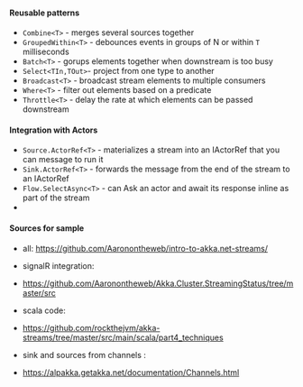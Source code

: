 #### Reusable patterns 

- `Combine<T>` - merges several sources together 
- `GroupedWithin<T>` - debounces events in groups of N or within `T` milliseconds
- `Batch<T>` - gorups elements together when downstream is too busy
- `Select<TIn,TOut>`- project from one type to another 
- `Broadcast<T>` - broadcast stream elements to multiple consumers 
- `Where<T>` - filter out elements based on a predicate
- `Throttle<T>` - delay the rate at which elements can be passed downstream  

#### Integration with Actors 

- `Source.ActorRef<T>` - materializes a stream into an IActorRef that you can message to run it 
- `Sink.ActorRef<T>` - forwards the message from the end of the stream to an IActorRef
- `Flow.SelectAsync<T>` - can Ask<T> an actor and await its response inline as part of the stream
- 


#### Sources for sample

- all: https://github.com/Aaronontheweb/intro-to-akka.net-streams/ 
- signalR integration:
- https://github.com/Aaronontheweb/Akka.Cluster.StreamingStatus/tree/master/src 

- scala code: 
- https://github.com/rockthejvm/akka-streams/tree/master/src/main/scala/part4_techniques 

- sink and sources from channels :
- https://alpakka.getakka.net/documentation/Channels.html 